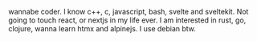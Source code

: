 wannabe coder.
I know c++, c, javascript, bash, svelte and sveltekit.
Not going to touch react, or nextjs in my life ever.
I am interested in rust, go, clojure, wanna learn htmx and alpinejs.
I use debian btw.

